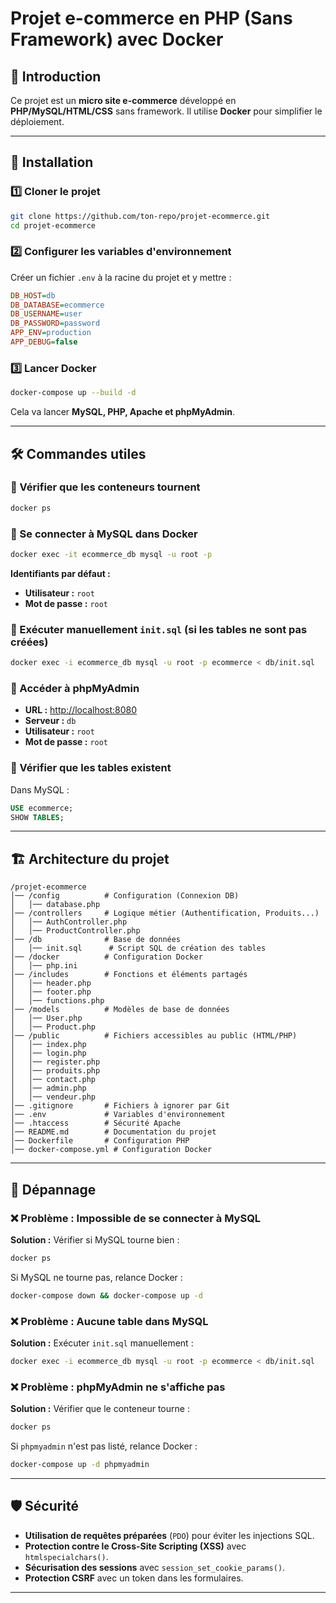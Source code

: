 # Projet e-commerce en PHP (Sans Framework) avec Docker

## 📌 Introduction
Ce projet est un **micro site e-commerce** développé en **PHP/MySQL/HTML/CSS** sans framework. Il utilise **Docker** pour simplifier le déploiement.

---

## 🚀 Installation
### 1️⃣ **Cloner le projet**
```sh
git clone https://github.com/ton-repo/projet-ecommerce.git
cd projet-ecommerce
```

### 2️⃣ **Configurer les variables d'environnement**
Créer un fichier `.env` à la racine du projet et y mettre :
```ini
DB_HOST=db
DB_DATABASE=ecommerce
DB_USERNAME=user
DB_PASSWORD=password
APP_ENV=production
APP_DEBUG=false
```

### 3️⃣ **Lancer Docker**
```sh
docker-compose up --build -d
```
Cela va lancer **MySQL, PHP, Apache et phpMyAdmin**.

---

## 🛠️ Commandes utiles

### **📌 Vérifier que les conteneurs tournent**
```sh
docker ps
```

### **📌 Se connecter à MySQL dans Docker**
```sh
docker exec -it ecommerce_db mysql -u root -p
```
**Identifiants par défaut :**
- **Utilisateur :** `root`
- **Mot de passe :** `root`

### **📌 Exécuter manuellement `init.sql` (si les tables ne sont pas créées)**
```sh
docker exec -i ecommerce_db mysql -u root -p ecommerce < db/init.sql
```

### **📌 Accéder à phpMyAdmin**
- **URL :** [http://localhost:8080](http://localhost:8080)
- **Serveur :** `db`
- **Utilisateur :** `root`
- **Mot de passe :** `root`

### **📌 Vérifier que les tables existent**
Dans MySQL :
```sql
USE ecommerce;
SHOW TABLES;
```

---

## 🏗️ Architecture du projet
```
/projet-ecommerce
│── /config          # Configuration (Connexion DB)
│   │── database.php
│── /controllers     # Logique métier (Authentification, Produits...)
│   │── AuthController.php
│   │── ProductController.php
│── /db              # Base de données
│   │── init.sql      # Script SQL de création des tables
│── /docker          # Configuration Docker
│   │── php.ini
│── /includes        # Fonctions et éléments partagés
│   │── header.php
│   │── footer.php
│   │── functions.php
│── /models          # Modèles de base de données
│   │── User.php
│   │── Product.php
│── /public          # Fichiers accessibles au public (HTML/PHP)
│   │── index.php
│   │── login.php
│   │── register.php
│   │── produits.php
│   │── contact.php
│   │── admin.php
│   │── vendeur.php
│── .gitignore       # Fichiers à ignorer par Git
│── .env             # Variables d'environnement
│── .htaccess        # Sécurité Apache
│── README.md        # Documentation du projet
│── Dockerfile       # Configuration PHP
│── docker-compose.yml # Configuration Docker
```

---

## 🔧 Dépannage

### **❌ Problème : Impossible de se connecter à MySQL**
**Solution :** Vérifier si MySQL tourne bien :
```sh
docker ps
```
Si MySQL ne tourne pas, relance Docker :
```sh
docker-compose down && docker-compose up -d
```

### **❌ Problème : Aucune table dans MySQL**
**Solution :** Exécuter `init.sql` manuellement :
```sh
docker exec -i ecommerce_db mysql -u root -p ecommerce < db/init.sql
```

### **❌ Problème : phpMyAdmin ne s'affiche pas**
**Solution :** Vérifier que le conteneur tourne :
```sh
docker ps
```
Si `phpmyadmin` n'est pas listé, relance Docker :
```sh
docker-compose up -d phpmyadmin
```

---

## 🛡️ Sécurité
- **Utilisation de requêtes préparées** (`PDO`) pour éviter les injections SQL.
- **Protection contre le Cross-Site Scripting (XSS)** avec `htmlspecialchars()`.
- **Sécurisation des sessions** avec `session_set_cookie_params()`.
- **Protection CSRF** avec un token dans les formulaires.

---

